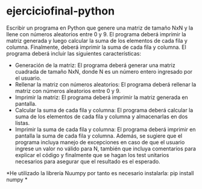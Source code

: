 # ejerciciofinal-python

Escribir un programa en Python que genere una matriz de tamaño NxN y la llene con números aleatorios entre 0 y 9. El programa deberá imprimir la matriz generada y luego calcular la suma de los elementos de cada fila y columna. Finalmente, deberá imprimir la suma de cada fila y columna.
El programa deberá incluir las siguientes características:
- Generación de la matriz: El programa deberá generar una matriz cuadrada de tamaño NxN, donde N es un número entero ingresado
por el usuario.
- Rellenar la matriz con números aleatorios: El programa deberá rellenar la matriz con números aleatorios entre 0 y 9.
- Imprimir la matriz: El programa deberá imprimir la matriz generada en pantalla.
- Calcular la suma de cada fila y columna: El programa deberá calcular la suma de los elementos de cada fila y columna y
almacenarlas en dos listas.
- Imprimir la suma de cada fila y columna: El programa deberá imprimir en pantalla la suma de cada fila y columna.
Además, se sugiere que el programa incluya manejo de excepciones en caso de que el usuario ingrese un valor no válido para N, también que
incluya comentarios para explicar el código y finalmente que se hagan los test unitarios necesarios para asegurar que el resultado es el esperado.

*He utilizado la librería Nuumpy por tanto es necesario instalarla: pip install numpy *


